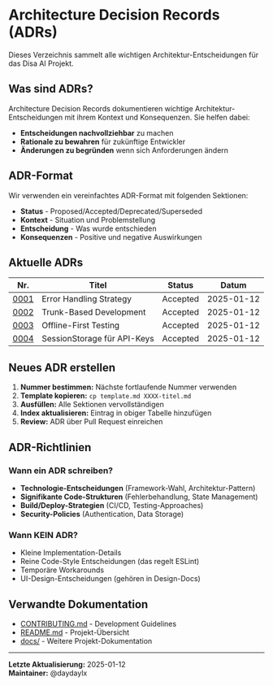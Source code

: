 # Architecture Decision Records (ADRs)

Dieses Verzeichnis sammelt alle wichtigen Architektur-Entscheidungen für das Disa AI Projekt.

## Was sind ADRs?

Architecture Decision Records dokumentieren wichtige Architektur-Entscheidungen mit ihrem Kontext und Konsequenzen. Sie helfen dabei:

- **Entscheidungen nachvollziehbar** zu machen
- **Rationale zu bewahren** für zukünftige Entwickler
- **Änderungen zu begründen** wenn sich Anforderungen ändern

## ADR-Format

Wir verwenden ein vereinfachtes ADR-Format mit folgenden Sektionen:

- **Status** - Proposed/Accepted/Deprecated/Superseded
- **Kontext** - Situation und Problemstellung
- **Entscheidung** - Was wurde entschieden
- **Konsequenzen** - Positive und negative Auswirkungen

## Aktuelle ADRs

| Nr. | Titel | Status | Datum |
|-----|-------|--------|-------|
| [0001](0001-error-handling.md) | Error Handling Strategy | Accepted | 2025-01-12 |
| [0002](0002-trunk-based-development.md) | Trunk-Based Development | Accepted | 2025-01-12 |
| [0003](0003-offline-first-testing.md) | Offline-First Testing | Accepted | 2025-01-12 |
| [0004](0004-sessionStorage-api-keys.md) | SessionStorage für API-Keys | Accepted | 2025-01-12 |

## Neues ADR erstellen

1. **Nummer bestimmen:** Nächste fortlaufende Nummer verwenden
2. **Template kopieren:** `cp template.md XXXX-titel.md`
3. **Ausfüllen:** Alle Sektionen vervollständigen
4. **Index aktualisieren:** Eintrag in obiger Tabelle hinzufügen
5. **Review:** ADR über Pull Request einreichen

## ADR-Richtlinien

### Wann ein ADR schreiben?

- **Technologie-Entscheidungen** (Framework-Wahl, Architektur-Pattern)
- **Signifikante Code-Strukturen** (Fehlerbehandlung, State Management)
- **Build/Deploy-Strategien** (CI/CD, Testing-Approaches)
- **Security-Policies** (Authentication, Data Storage)

### Wann KEIN ADR?

- Kleine Implementation-Details
- Reine Code-Style Entscheidungen (das regelt ESLint)
- Temporäre Workarounds
- UI-Design-Entscheidungen (gehören in Design-Docs)

## Verwandte Dokumentation

- [CONTRIBUTING.md](../../CONTRIBUTING.md) - Development Guidelines
- [README.md](../../README.md) - Projekt-Übersicht
- [docs/](../) - Weitere Projekt-Dokumentation

---

**Letzte Aktualisierung:** 2025-01-12  
**Maintainer:** @daydaylx